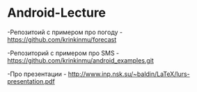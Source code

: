 # Android-Lecture
-Репозитоий с примером про погоду - https://github.com/krinkinmu/forecast 

-Репозиторий с примером про SMS - https://github.com/krinkinmu/android_examples.git

-Про презентации - http://www.inp.nsk.su/~baldin/LaTeX/lurs-presentation.pdf
